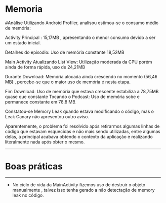 ﻿# Memoria

#Análise
Utilizando Android Profiler, analisou estimou-se o 
consumo médio de memória: 

Activity Principal : 15,17MB , apresentando o menor consumo devido a ser um estado
inicial.

Detalhes do episodio: Uso de memória constante 18,52MB

Main Activity Atualizando List View: Utilização moderada da CPU porém ainda de forma rápida, uso de 24,21MB 

Durante Download: Memória alocada ainda crescendo no momento (56,46 MB) , percebe-se que o maior uso de memória
é nesta etapa.

Fim Download: Uso de memória que estava crescente estabiliza a 78,75MB quase que constante
Tocando o Podcast: Uso de memória sobe e permanece constante em 78.8 MB.


Constatou-se Memory Leak quando estava modificando o código, mas o Leak Canary não apresentou 
outro aviso. 

Aparentemente, o problema foi resolvido após retirarmos algumas linhas de código que estavam esquecidas e não mais sendo utilizadas, entre algumas delas, a principal acabava obtendo o contexto da aplicação e realizando literalmente nada após obter o mesmo.

---



# Boas práticas
----

- No ciclo de vida da MainActivity fizemos uso de destruir o objeto manualmente , 
talvez isso tenha gerado a não detectação de memory leak no código.
